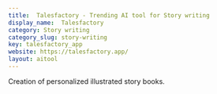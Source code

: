 ```yaml
---
title:  Talesfactory - Trending AI tool for Story writing
display_name:  Talesfactory
category: Story writing
category_slug: story-writing
key: talesfactory_app
website: https://talesfactory.app/
layout: aitool
---
```


Creation of personalized illustrated story books.
